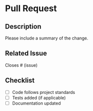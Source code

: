 # Pull Request

## Description
Please include a summary of the change.

## Related Issue
Closes # (issue)

## Checklist
- [ ] Code follows project standards
- [ ] Tests added (if applicable)
- [ ] Documentation updated
